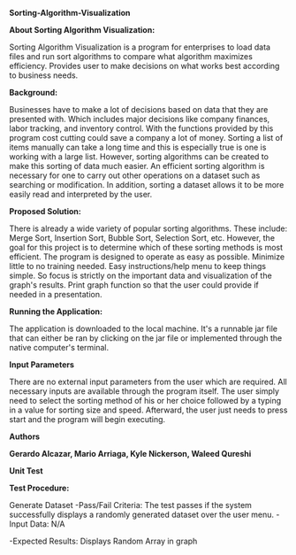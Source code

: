 **Sorting-Algorithm-Visualization**


**About Sorting Algorithm Visualization:**

Sorting Algorithm Visualization is a program for enterprises to load data files and run sort algorithms to compare what algorithm maximizes efficiency. Provides user to make decisions on what works best according to business needs.


**Background:**

Businesses have to make a lot of decisions based on data that they are presented with. Which includes major decisions like company finances, labor tracking, and  inventory control. With the functions provided by this program cost cutting could save a company a lot of money. Sorting a list of items manually can take a long time and this is especially true is one is working with a large list. However, sorting algorithms can be created to make this sorting of data much easier. An efficient sorting algorithm is necessary for one to carry out other operations on a dataset such as searching or modification. In addition, sorting a dataset allows it to be more easily read and interpreted by the user.


**Proposed Solution:**

There is already a wide variety of popular sorting algorithms. These include: Merge Sort, Insertion Sort, Bubble Sort, Selection Sort, etc. However, the goal for this project is to determine which of these sorting methods is most efficient. The program is designed to operate as easy as possible. Minimize little to no training needed. Easy instructions/help menu to keep things simple. So focus is strictly on the important data and visualization of the graph's results. Print graph function so that the user could provide if needed in a presentation.


**Running the Application:**

The application is downloaded to the local machine. It's a runnable jar file that can either be ran by clicking on the jar file or implemented through the native computer's terminal.

**Input Parameters**

There are no external input parameters from the user which are required. All necessary inputs are available through the program itself. The user simply need to select the sorting method of his or her choice followed by a typing in a value for sorting size and speed. Afterward, the user just needs to press start and the program will begin executing.



**Authors**

**Gerardo Alcazar, Mario Arriaga, Kyle Nickerson, Waleed Qureshi**


**Unit Test**

**Test Procedure:**

Generate Dataset
-Pass/Fail Criteria: The test passes if the system successfully displays a randomly generated dataset over the user menu.
-Input Data: N/A

-Expected Results:
Displays Random Array in graph




